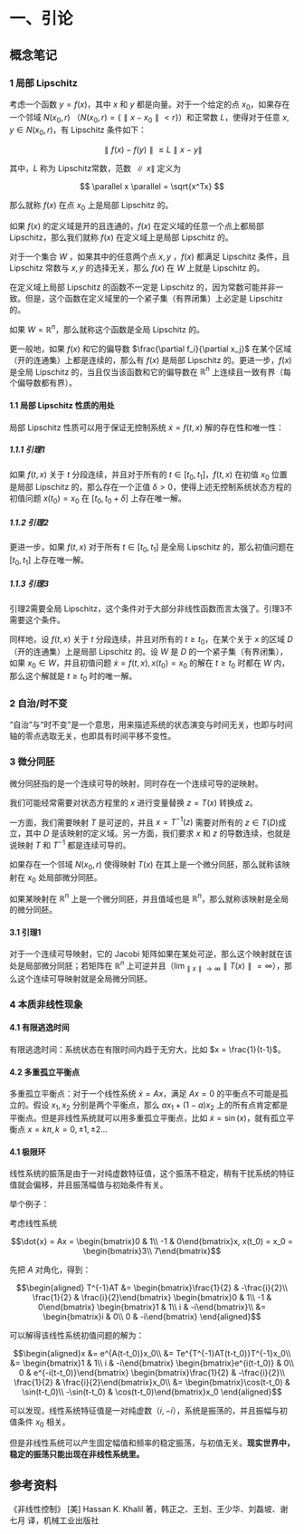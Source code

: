 # 一、引论

## 概念笔记

### 1 局部 Lipschitz

考虑一个函数 $y = f(x)$，其中 $x$ 和 $y$ 都是向量。对于一个给定的点 $x_0$，如果存在一个邻域 $N(x_0, r)$ （$N(x_0, r) = \{\parallel x-x_0 \parallel < r\}$）和正常数 $L$，使得对于任意 $x, y \in N(x_0, r)$，有 Lipschitz 条件如下：

$$ \parallel f(x) - f(y) \parallel \le L \parallel x - y \parallel $$

其中，$L$ 称为 Lipschitz常数，范数 $\parallel x \parallel$ 定义为

$$ \parallel x \parallel = \sqrt{x^Tx} $$

那么就称  $f(x)$ 在点 $x_0$ 上是局部 Lipschitz 的。

如果 $f(x)$ 的定义域是开的且连通的，$f(x)$ 在定义域的任意一个点上都局部 Lipschitz，那么我们就称 $f(x)$ 在定义域上是局部 Lipschitz 的。

对于一个集合 $W$ ，如果其中的任意两个点 $x, y$ ，$f(x)$ 都满足 Lipschitz 条件，且 Lipschitz 常数与 $x,y$ 的选择无关，那么 $f(x)$ 在 $W$ 上就是 Lipschitz 的。

在定义域上局部 Lipschitz 的函数不一定是 Lipschitz 的，因为常数可能并非一致。但是，这个函数在定义域里的一个紧子集（有界闭集）上必定是 Lipschitz 的。

如果 $W = \mathbb{R}^n$，那么就称这个函数是全局 Lipschitz 的。

更一般地，如果 $f(x)$ 和它的偏导数 $\frac{\partial f_i}{\partial x_j}$ 在某个区域（开的连通集）上都是连续的，那么有 $f(x)$ 是局部 Lipschitz 的。更进一步，$f(x)$ 是全局 Lipschitz 的，当且仅当该函数和它的偏导数在 $\mathbb{R}^n$ 上连续且一致有界（每个偏导数都有界）。

#### 1.1 局部 Lipschitz 性质的用处

局部 Lipschitz 性质可以用于保证无控制系统 $\dot{x} = f(t,x)$ 解的存在性和唯一性：

##### 1.1.1 引理1

如果 $f(t,x)$ 关于 $t$ 分段连续，并且对于所有的 $t\in[t_0, t_1]$，$f(t,x)$ 在初值 $x_0$ 位置是局部 Lipschitz 的，那么存在一个正值 $\delta > 0$，使得上述无控制系统状态方程的初值问题 $x(t_0) = x_0$ 在 $[t_0, t_0+\delta]$ 上存在唯一解。

##### 1.1.2 引理2

更进一步，如果 $f(t,x)$ 对于所有 $t\in [t_0, t_1]$ 是全局 Lipschitz 的，那么初值问题在 $[t_0, t_1]$ 上存在唯一解。

##### 1.1.3 引理3

引理2需要全局 Lipschitz，这个条件对于大部分非线性函数而言太强了。引理3不需要这个条件。

同样地，设 $f(t,x)$ 关于 $t$ 分段连续，并且对所有的 $t \ge t_0$，在某个关于 $x$ 的区域 $D$（开的连通集）上是局部 Lipschitz 的。设 $W$ 是 $D$ 的一个紧子集（有界闭集），如果 $x_0 \in W$，并且初值问题 $\dot{x} = f(t,x), x(t_0) = x_0$ 的解在 $t\ge t_0$ 时都在 $W$ 内，那么这个解就是 $t\ge t_0$ 时的唯一解。

### 2 自治/时不变

“自治”与“时不变”是一个意思，用来描述系统的状态演变与时间无关，也即与时间轴的零点选取无关，也即具有时间平移不变性。

### 3 微分同胚

微分同胚指的是一个连续可导的映射，同时存在一个连续可导的逆映射。

我们可能经常需要对状态方程里的 $x$ 进行变量替换 $z = T(x)$ 转换成 $z$。

一方面，我们需要映射 $T$ 是可逆的，并且 $x = T^{-1}(z)$ 需要对所有的 $z \in T(D)$成立，其中 $D$ 是该映射的定义域。另一方面，我们要求 $x$ 和 $z$ 的导数连续，也就是说映射 $T$ 和 $T^{-1}$ 都是连续可导的。

如果存在一个邻域 $N(x_0,r)$ 使得映射 $T(x)$ 在其上是一个微分同胚，那么就称该映射在 $x_0$ 处局部微分同胚。

如果某映射在 $\mathbb{R}^n$ 上是一个微分同胚，并且值域也是 $\mathbb{R}^n$，那么就称该映射是全局的微分同胚。

#### 3.1 引理1

对于一个连续可导映射，它的 Jacobi 矩阵如果在某处可逆，那么这个映射就在该处是局部微分同胚；若矩阵在 $\mathbb{R}^n$ 上可逆并且（$\lim_{\parallel x \parallel \to \infty} \parallel T(x) \parallel = \infty$），那么这个连续可导映射就是全局微分同胚。

### 4 本质非线性现象

#### 4.1 有限逃逸时间

有限逃逸时间：系统状态在有限时间内趋于无穷大，比如 $x = \frac{1}{t-1}$。

#### 4.2 多重孤立平衡点

多重孤立平衡点：对于一个线性系统 $\dot{x} = Ax$，满足 $Ax = 0$ 的平衡点不可能是孤立的。假设 $x_1, x_2$ 分别是两个平衡点，那么 $ax_1 + (1-a) x_2$ 上的所有点肯定都是平衡点。但是非线性系统就可以用多重孤立平衡点，比如 $\dot{x} = \sin(x)$，就有孤立平衡点 $x = k\pi, k = 0,\pm1, \pm2...$

#### 4.1 极限环

线性系统的振荡是由于一对纯虚数特征值，这个振荡不稳定，稍有干扰系统的特征值就会偏移，并且振荡幅值与初始条件有关。

举个例子：

考虑线性系统

$$\dot{x} = Ax = \begin{bmatrix}0 & 1\\ -1 & 0\end{bmatrix}x, x(t_0) = x_0 = \begin{bmatrix}3\\ 7\end{bmatrix}$$

先把 $A$ 对角化，得到：

$$\begin{aligned}
T^{-1}AT &= \begin{bmatrix}\frac{1}{2} & -\frac{i}{2}\\ \frac{1}{2} & \frac{i}{2}\end{bmatrix} \begin{bmatrix}0 & 1\\ -1 & 0\end{bmatrix} \begin{bmatrix}1 & 1\\ i & -i\end{bmatrix}\\
&= \begin{bmatrix}i & 0\\ 0 & -i\end{bmatrix}
\end{aligned}$$

可以解得该线性系统初值问题的解为：

$$\begin{aligned}x &= e^{A(t-t_0)}x_0\\
&= Te^{T^{-1}AT(t-t_0)}T^{-1}x_0\\
&= \begin{bmatrix}1 & 1\\ i & -i\end{bmatrix} \begin{bmatrix}e^{i(t-t_0)} & 0\\ 0 & e^{-i(t-t_0)}\end{bmatrix} \begin{bmatrix}\frac{1}{2} & -\frac{i}{2}\\ \frac{1}{2} & \frac{i}{2}\end{bmatrix}x_0\\
&= \begin{bmatrix}\cos(t-t_0) & \sin(t-t_0)\\ -\sin(t-t_0) & \cos(t-t_0)\end{bmatrix}x_0
\end{aligned}$$

可以发现，线性系统特征值是一对纯虚数（$i, -i$），系统是振荡的，并且振幅与初值条件 $x_0$ 相关。

但是非线性系统可以产生固定幅值和频率的稳定振荡，与初值无关。**现实世界中，稳定的振荡只能出现在非线性系统里。**

## 参考资料

《非线性控制》 \[美\] Hassan K. Khalil 著，韩正之、王划、王少华、刘磊坡、谢七月 译，机械工业出版社
